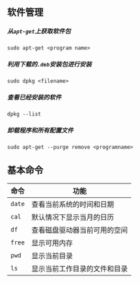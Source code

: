 ## 软件管理
##### 从`apt-get`上获取软件包
`sudo apt-get <program name>`
##### 利用下载的`.deb`安装包进行安装
`sudo dpkg <filename>`
##### 查看已经安装的软件
`dpkg --list`
##### 卸载程序和所有配置文件
`sudo apt-get --purge remove <programname>`

## 基本命令
|命令|功能|
|---|---|
|`date`|查看当前系统的时间和日期|
|`cal`|默认情况下显示当月的日历|
|`df`|查看磁盘驱动器当前可用的空间|
|`free`|显示可用内存|
|`pwd`|显示当前目录|
|`ls`|显示当前工作目录的文件和目录|
